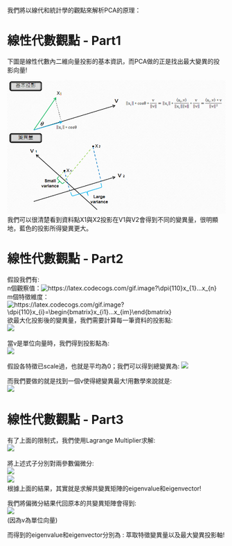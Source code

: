 我們將以線代和統計學的觀點來解析PCA的原理：  
# 線性代數觀點 - Part1  
下圖是線性代數內二維向量投影的基本資訊，而PCA做的正是找出最大變異的投影向量!  
  
![Image](https://github.com/EnasVen/Theory-Math/blob/main/PCA/PCA_img01.png)  
我們可以很清楚看到資料點X1與X2投影在V1與V2會得到不同的變異量，很明顯地，藍色的投影所得變異更大。  
  
# 線性代數觀點 - Part2  
假設我們有:  
n個觀察值：<img src="https://latex.codecogs.com/gif.image?\dpi{110}x_{1}...x_{n}" title="https://latex.codecogs.com/gif.image?\dpi{110}x_{1}...x_{n}" />  
m個特徵維度：<img src="https://latex.codecogs.com/gif.image?\dpi{110}x_{i}=\begin{bmatrix}x_{i1}...x_{im}\end{bmatrix}" title="https://latex.codecogs.com/gif.image?\dpi{110}x_{i}=\begin{bmatrix}x_{i1}...x_{im}\end{bmatrix}" />  
欲最大化投影後的變異量，我們需要計算每一筆資料的投影點:  
<img src="https://latex.codecogs.com/gif.image?\dpi{110}\left\|x_{i}&space;\right\|*cos(\theta&space;)=\left\|x_{i}&space;\right\|*\frac{\left<x_{i},v\right>}{\left\|x_{i}&space;\right\|\left\|v&space;\right\|}=\frac{\left<x_{i},v\right>}{\left\|v&space;\right\|}" />  
  
當v是單位向量時，我們得到投影點為:  
<img src="https://latex.codecogs.com/gif.image?\dpi{110}\left<x_{i},v\right>"/>
  
假設各特徵已scale過，也就是平均為0；我們可以得到總變異為: <img src="https://latex.codecogs.com/svg.image?\sum=\frac{1}{n}\sum_{i=1}^{n}(v^{T}x_{i})(v^{T}x_{i})^{T}=\frac{1}{n}\sum_{i=1}^{n}v^{T}x_{i}x_{i}^{T}v=v^{T}(\frac{1}{n}\sum_{i=1}^{n}x_{i}x_{i}^{T})v=v^{T}Cov_{x}v" />  
  
而我們要做的就是找到一個v使得總變異最大!用數學來說就是:  
<img src="https://latex.codecogs.com/svg.image?v=\underset{\left\|v\right\|=1,v\in&space;\mathbb{R}^{m}}{argmax}v^{T}Cov_{x}v" />  

# 線性代數觀點 - Part3  
有了上面的限制式，我們使用Lagrange Multiplier求解:  
<img src="https://latex.codecogs.com/svg.image?L(v,\lambda)=v^{T}Cov_{x}v-\lambda(v^{T}v-1)"/>  
  
將上述式子分別對兩參數偏微分:  
<img src="https://latex.codecogs.com/svg.image?\frac{\partial&space;L(v,\lambda)}{\partial&space;v}=2Cov_xv-2\lambda&space;v=2(Cov_x-\lambda&space;v)=0&space;\Rightarrow&space;Cov_xv=\lambda&space;v"/>  
<img src="https://latex.codecogs.com/svg.image?\frac{\partial&space;L(v,\lambda)}{\partial&space;\lambda&space;}=v^{T}v-1=0&space;\Rightarrow&space;\left\|v\right\|=1" />  
根據上面的結果，其實就是求解共變異矩陣的eigenvalue和eigenvector!  
  
我們將偏微分結果代回原本的共變異矩陣會得到:  
<img src="https://latex.codecogs.com/svg.image?\sum&space;=&space;&space;v^{T}Cov_xv&space;=&space;v^{T}\lambda&space;v&space;=&space;\lambda&space;" />  
(因為v為單位向量)  
  
而得到的eigenvalue和eigenvector分別為 : 萃取特徵變異量以及最大變異投影軸!

